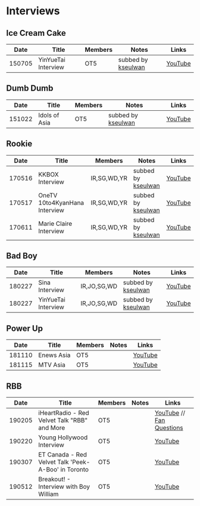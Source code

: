 # Interviews

## Ice Cream Cake
| Date   | Title               | Members | Notes                             | Links                                   |
|--------|---------------------|---------|-----------------------------------|-----------------------------------------|
| 150705 | YinYueTai Interview | OT5     | subbed by [kseulwan][kseulwan_yt] | [YouTube](https://youtu.be/cEjewozRqTY) |

## Dumb Dumb
| Date   | Title               | Members | Notes                             | Links                                   |
|--------|---------------------|---------|-----------------------------------|-----------------------------------------|
| 151022 | Idols of Asia       | OT5     | subbed by [kseulwan][kseulwan_yt] | [YouTube](https://youtu.be/v8HYeDLswMo) |


## Rookie
| Date   | Title                         | Members     | Notes                             | Links                                   |
|--------|-------------------------------|-------------|-----------------------------------|-----------------------------------------|
| 170516 | KKBOX Interview               | IR,SG,WD,YR | subbed by [kseulwan][kseulwan_yt] | [YouTube](https://youtu.be/2cCdkba4HFY) |
| 170517 | OneTV 10to4KyanHana Interview | IR,SG,WD,YR | subbed by [kseulwan][kseulwan_yt] | [YouTube](https://youtu.be/4BWhHJqRLnQ) |
| 170611 | Marie Claire Interview        | IR,SG,WD,YR | subbed by [kseulwan][kseulwan_yt] | [YouTube](https://youtu.be/QEbQ0rGGKAo) |

## Bad Boy
| Date   | Title               | Members     | Notes                             | Links                                   |
|--------|---------------------|-------------|-----------------------------------|-----------------------------------------|
| 180227 | Sina Interview      | IR,JO,SG,WD | subbed by [kseulwan][kseulwan_yt] | [YouTube](https://youtu.be/uNr2Qoh6FSg) |
| 180227 | YinYueTai Interview | IR,JO,SG,WD | subbed by [kseulwan][kseulwan_yt] | [YouTube](https://youtu.be/Pa7K9EOZM68) |

## Power Up
| Date   | Title      | Members | Notes | Links                                   |
|--------|------------|---------|-------|-----------------------------------------|
| 181110 | Enews Asia | OT5     |       | [YouTube](https://youtu.be/vrAOMf4vxuk) |
| 181115 | MTV Asia   | OT5     |       | [YouTube](https://youtu.be/yUzM0s15l0A) |

## RBB
| Date   | Title                                               | Members | Notes | Links                                                                                    |
|--------|-----------------------------------------------------|---------|-------|------------------------------------------------------------------------------------------|
| 190205 | iHeartRadio - Red Velvet Talk "RBB" and More        | OT5     |       | [YouTube](https://youtu.be/86ghnEF1J6I) // [Fan Questions](https://youtu.be/Eh6Ltj08ICs) |
| 190220 | Young Hollywood Interview                           | OT5     |       | [YouTube](https://youtu.be/QVB18SNZoGs)                                                  |
| 190307 | ET Canada - Red Velvet Talk 'Peek-A-Boo' in Toronto | OT5     |       | [YouTube](https://youtu.be/6zEkn9hZL7A)                                                  |
| 190512 | Breakout! - Interview with Boy William              | OT5     |       | [YouTube](https://youtu.be/GzNOo1H2y6w)                                                  |

[kseulwan_yt]:https://www.youtube.com/channel/UC8wlaclYkaD9fxWD_vrXxvA
